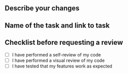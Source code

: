 ## Describe your changes

## Name of the task and link to task

## Checklist before requesting a review
- [ ] I have performed a self-review of my code
- [ ] I have performed a visual review of my code
- [ ] I have tested that my features work as expected
